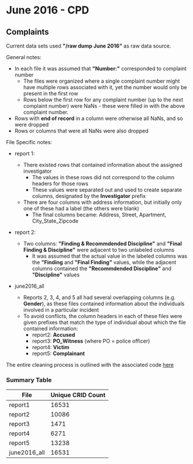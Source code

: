 # June 2016 - CPD

## Complaints

Current data sets used **"/raw dump June 2016"** as raw data source.

General notes:
- In each file it was assumed that **"Number:"** corresponded to complaint number
  - The files were organized where a single complaint number might have multiple rows associated with it, yet the number would only be present in the first row
  - Rows below the first row for any complaint number (up to the next complaint number) were NaNs - these were filled in with the above complaint number.
- Rows with **end of record** in a column were otherwise all NaNs, and so were dropped
- Rows or columns that were all NaNs were also dropped

File Specific notes:
- report 1:
  - There existed rows that contained information about the assigned investigator
    - The values in these rows did not correspond to the column headers for those rows
    - These values were separated out and used to create separate columns, designated by the **Investigator** prefix
  - There are four columns with address information, but initially only one of these had a label (the others were blank)
    - The final columns became: Address, Street, Apartment, City_State_Zipcode

- report 2:
  - Two columns: **"Finding & Recommdended Discipline"** and **"Final Finding & Discipline"** were adjacent to two unlabeled columns
    - It was assumed that the actual value in the labeled columns was the **"Finding** and **"Final Finding"** values, while the adjacent columns contained the **"Recommdended Discipline"** and **"Discipline"** values

- june2016_all
  - Reports 2, 3, 4, and 5 all had several overlapping columns (e.g. **Gender**), as these files contained information about the individuals involved in a particular incident
  - To avoid conflicts, the column headers in each of these files were given prefixes that match the type of individual about which the file contained information:
    - report2: **Accused**
    - report3: **PO_Witness** (where PO = police officer)
    - report4: **Victim**
    - report5: **Complainant**

The entire cleaning process is outlined with the associated code [here](https://gist.github.com/DGalt/6b419549086d3aadff8b7cc072fc60b3)

### Summary Table

| File         | Unique CRID Count |
|--------------|-------------------|
| report1      | 16531             |
| report2      | 10086             |
| report3      | 1471              |
| report4      | 6271              |
| report5      | 13238             |
| june2016_all | 16531             |

